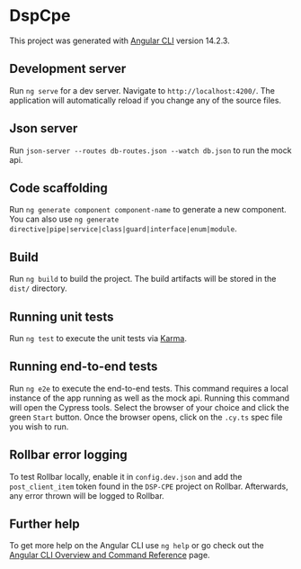 # DspCpe

This project was generated with [Angular CLI](https://github.com/angular/angular-cli) version 14.2.3.

## Development server

Run `ng serve` for a dev server. Navigate to `http://localhost:4200/`. The application will automatically reload if you change any of the source files.

## Json server

Run `json-server --routes db-routes.json --watch db.json`  to run the mock api.

## Code scaffolding

Run `ng generate component component-name` to generate a new component. You can also use `ng generate directive|pipe|service|class|guard|interface|enum|module`.

## Build

Run `ng build` to build the project. The build artifacts will be stored in the `dist/` directory.

## Running unit tests

Run `ng test` to execute the unit tests via [Karma](https://karma-runner.github.io).

## Running end-to-end tests

Run `ng e2e` to execute the end-to-end tests. This command requires a local instance of the app running as well as the mock api. Running this command will open the Cypress tools. Select the browser of your choice and click the green `Start` button. Once the browser opens, click on the `.cy.ts` spec file you wish to run.

## Rollbar error logging

To test Rollbar locally, enable it in `config.dev.json` and add the `post_client_item` token found in the `DSP-CPE` project on Rollbar. Afterwards, any error thrown will be logged to Rollbar.

## Further help

To get more help on the Angular CLI use `ng help` or go check out the [Angular CLI Overview and Command Reference](https://angular.io/cli) page.
